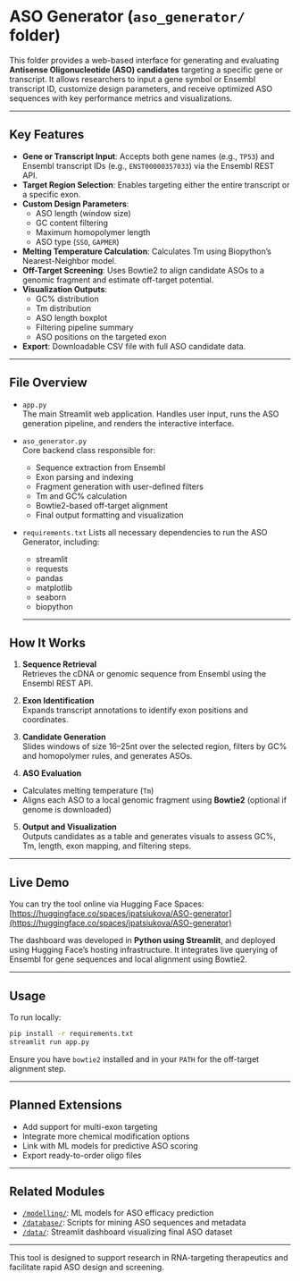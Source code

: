 # ASO Generator (`aso_generator/` folder)

This folder provides a web-based interface for generating and evaluating **Antisense Oligonucleotide (ASO) candidates** targeting a specific gene or transcript. It allows researchers to input a gene symbol or Ensembl transcript ID, customize design parameters, and receive optimized ASO sequences with key performance metrics and visualizations.

---

## Key Features

- **Gene or Transcript Input**: Accepts both gene names (e.g., `TP53`) and Ensembl transcript IDs (e.g., `ENST00000357033`) via the Ensembl REST API.
- **Target Region Selection**: Enables targeting either the entire transcript or a specific exon.
- **Custom Design Parameters**:
  - ASO length (window size)
  - GC content filtering
  - Maximum homopolymer length
  - ASO type (`SSO`, `GAPMER`)
- **Melting Temperature Calculation**: Calculates Tm using Biopython’s Nearest-Neighbor model.
- **Off-Target Screening**: Uses Bowtie2 to align candidate ASOs to a genomic fragment and estimate off-target potential.
- **Visualization Outputs**:
  - GC% distribution
  - Tm distribution
  - ASO length boxplot
  - Filtering pipeline summary
  - ASO positions on the targeted exon
- **Export**: Downloadable CSV file with full ASO candidate data.

---

## File Overview

- `app.py`  
  The main Streamlit web application. Handles user input, runs the ASO generation pipeline, and renders the interactive interface.

- `aso_generator.py`  
  Core backend class responsible for:
  - Sequence extraction from Ensembl
  - Exon parsing and indexing
  - Fragment generation with user-defined filters
  - Tm and GC% calculation
  - Bowtie2-based off-target alignment
  - Final output formatting and visualization

- `requirements.txt`
  Lists all necessary dependencies to run the ASO Generator, including:
  - streamlit
  - requests
  - pandas
  - matplotlib
  - seaborn
  - biopython  

  ---

## How It Works

1. **Sequence Retrieval**  
 Retrieves the cDNA or genomic sequence from Ensembl using the Ensembl REST API.

2. **Exon Identification**  
 Expands transcript annotations to identify exon positions and coordinates.

3. **Candidate Generation**  
 Slides windows of size 16–25nt over the selected region, filters by GC% and homopolymer rules, and generates ASOs.

4. **ASO Evaluation**  
 - Calculates melting temperature (`Tm`)
 - Aligns each ASO to a local genomic fragment using **Bowtie2** (optional if genome is downloaded)

5. **Output and Visualization**  
 Outputs candidates as a table and generates visuals to assess GC%, Tm, length, exon mapping, and filtering steps.

---

## Live Demo

You can try the tool online via Hugging Face Spaces:  
[https://huggingface.co/spaces/jpatsiukova/ASO-generator](https://huggingface.co/spaces/jpatsiukova/ASO-generator)

The dashboard was developed in **Python using Streamlit**, and deployed using Hugging Face’s hosting infrastructure. It integrates live querying of Ensembl for gene sequences and local alignment using Bowtie2.

---

## Usage

To run locally:

```bash
pip install -r requirements.txt
streamlit run app.py
```

Ensure you have `bowtie2` installed and in your `PATH` for the off-target alignment step.

---

## Planned Extensions
- Add support for multi-exon targeting  
- Integrate more chemical modification options  
- Link with ML models for predictive ASO scoring  
- Export ready-to-order oligo files  

---

## Related Modules
- [`/modelling/`](../modelling): ML models for ASO efficacy prediction  
- [`/database/`](../database): Scripts for mining ASO sequences and metadata  
- [`/data/`](../data): Streamlit dashboard visualizing final ASO dataset  

---

This tool is designed to support research in RNA-targeting therapeutics and facilitate rapid ASO design and screening.
